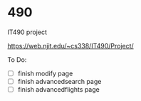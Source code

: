 # 490
IT490 project

https://web.njit.edu/~cs338/IT490/Project/

To Do:
- [ ] finish modify page
- [ ] finish advancedsearch page
- [ ] finish advancedflights page
